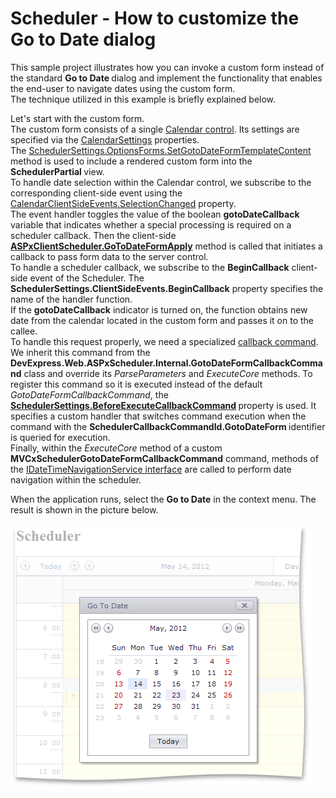# Scheduler - How to customize the Go to Date dialog


<p>This sample project illustrates how you can invoke a custom form instead of the standard <strong>Go to Date </strong>dialog and implement the functionality that enables the end-user to navigate dates using the custom form.<br />
The technique utilized in this example is briefly explained below.</p><p>Let's start with the custom form.<br />
The custom form consists of a single <a href="http://documentation.devexpress.com/#AspNet/CustomDocument9013"><u>Calendar control</u></a>. Its settings are specified via the <a href="http://documentation.devexpress.com/#AspNet/clsDevExpressWebMvcCalendarSettingstopic"><u>CalendarSettings</u></a> properties. <br />
The <a href="http://documentation.devexpress.com/#AspNet/DevExpressWebMvcMVCxSchedulerOptionsForms_SetGotoDateFormTemplateContenttopic2215"><u>SchedulerSettings.OptionsForms.SetGotoDateFormTemplateContent</u></a> method is used to include a rendered custom form into the <strong>SchedulerPartial </strong>view.<br />
To handle date selection within the Calendar control, we subscribe to the corresponding client-side event using the <a href="http://documentation.devexpress.com/#AspNet/DevExpressWebASPxEditorsCalendarClientSideEvents_SelectionChangedtopic"><u>CalendarClientSideEvents.SelectionChanged</u></a> property.<br />
The event handler toggles the value of the boolean <strong>gotoDateCallback </strong>variable that indicates whether a special processing is required on a scheduler callback. Then the client-side <a href="http://documentation.devexpress.com/#AspNet/DevExpressWebASPxSchedulerScriptsASPxClientScheduler_GoToDateFormApplytopic"><strong><u>ASPxClientScheduler.GoToDateFormApply</u></strong></a> method is called that initiates a callback to pass form data to the server control.<br />
To handle a scheduler callback, we subscribe to the <strong>BeginCallback</strong> client-side event of the Scheduler. The <strong>SchedulerSettings.ClientSideEvents.BeginCallback</strong> property specifies the name of the handler function.<br />
If the <strong>gotoDateCallback</strong> indicator is turned on, the function obtains new date from the calendar located in the custom form and passes it on to the callee. <br />
To handle this request properly, we need a specialized <a href="http://documentation.devexpress.com/#AspNet/CustomDocument5462"><u>callback command</u></a>. We inherit this command from the <strong>DevExpress.Web.ASPxScheduler.Internal.GotoDateFormCallbackCommand</strong> class and override its <i>ParseParameters </i>and <i>ExecuteCore </i>methods. To register this command so it is executed instead of the default <i>GotoDateFormCallbackCommand</i>, the <a href="http://documentation.devexpress.com/#AspNet/DevExpressWebMvcSchedulerSettings_BeforeExecuteCallbackCommandtopic"><strong><u>SchedulerSettings.BeforeExecuteCallbackCommand</u></strong></a><strong> </strong>property is used. It specifies a custom handler that switches command execution when the command with the <strong>SchedulerCallbackCommandId.GotoDateForm </strong>identifier is queried for execution.<br />
Finally, within the <i>ExecuteCore </i>method of a custom <strong>MVCxSchedulerGotoDateFormCallbackCommand</strong> command, methods of the <a href="http://documentation.devexpress.com/#CoreLibraries/clsDevExpressXtraSchedulerServicesIDateTimeNavigationServicetopic"><u>IDateTimeNavigationService interface</u></a> are called to perform date navigation within the scheduler.</p><p>When the application runs, select the <strong>Go to Date</strong> in the context menu. The result is shown in the picture below.</p><p><img src="https://raw.githubusercontent.com/DevExpress-Examples/scheduler-how-to-customize-the-go-to-date-dialog-e4015/12.1.4+/media/d7891d12-4c60-45e5-904b-c62fa5aca5e4.png"></p>

<br/>


